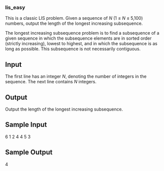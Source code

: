 ### lis_easy

This is a classic LIS problem. Given a sequence of *N* (1 ≤ *N* ≤ 5,100) numbers, output the length of the longest increasing subsequence.

The longest increasing subsequence problem is to find a subsequence of a given sequence in which the subsequence elements are in sorted order (strictly increasing), lowest to highest, and in which the subsequence is as long as possible. This subsequence is not necessarily contiguous.

Input
-----

The first line has an integer *N*, denoting the number of integers in the sequence. The next line contains *N* integers.

Output
------

Output the length of the longest increasing subsequence.

Sample Input
------------

6
1 2 4 4 5 3

Sample Output
-------------

4